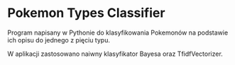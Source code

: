 # Pokemon Types Classifier

Program napisany w Pythonie do klasyfikowania Pokemonów na podstawie ich opisu do jednego z pięciu typu.

W aplikacji zastosowano naiwny klasyfikator Bayesa oraz TfidfVectorizer.

